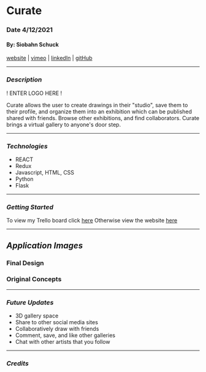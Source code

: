 # Curate

### Date 4/12/2021

#### By: Siobahn Schuck

[website](https://www.siobahnschuck.com) |
[vimeo](https://www.vimeo.com/siobahnschuck)
| [linkedIn](https://www.linkedin.com/in/siobahnschuck/) |
[gitHub](https://github.com/siobahnschuck)

---

### **_Description_**

! ENTER LOGO HERE !

Curate allows the user to create drawings in their "studio", save them to their profile, and organize them into an exhibition which can be published shared with friends. Browse other exhibitions, and find collaborators. Curate brings a virtual gallery to anyone's door step. 

---

### **_Technologies_**

- REACT 
- Redux
- Javascript, HTML, CSS
- Python
- Flask

---
### **_Getting Started_**

To view my Trello board click [here](https://trello.com/b/MXSFGhnY/capstone-cavemind-curate)
Otherwise view the website [here]()


---

## **_Application Images_**

### Final Design


### Original Concepts


---

### **_Future Updates_**

- 3D gallery space
- Share to other social media sites
- Collaboratively draw with friends
- Comment, save, and like other galleries 
- Chat with other artists that you follow 

---

### **_Credits_**

